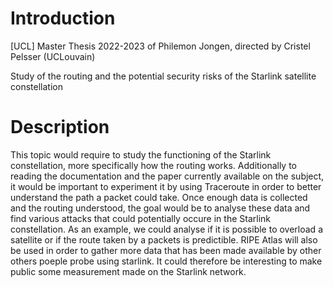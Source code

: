 # Introduction
[UCL] Master Thesis 2022-2023 of Philemon Jongen, directed by Cristel Pelsser (UCLouvain)

Study of the routing and the potential security risks of the Starlink satellite constellation

# Description
This topic would require to study the functioning of the Starlink constellation, more specifically how the routing works. Additionally to reading the documentation and the paper currently available on the subject, it would be important to experiment it by using Traceroute in order to better understand the path a packet could take. 
Once enough data is collected and the routing understood, the goal would be to analyse these data and find various attacks that could potentially occure in the Starlink constellation. As an example, we could analyse if it is possible to overload a satellite or if the route taken by a packets is predictible.
RIPE Atlas will also be used in order to gather more data that has been made available by other others poeple probe using starlink. It could therefore be interesting to make public some measurement made on the Starlink network.